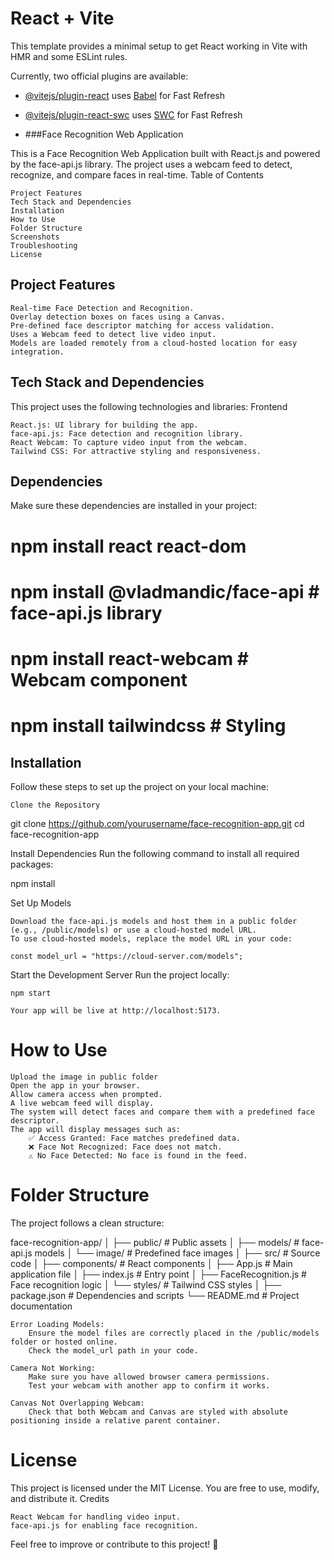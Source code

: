 # React + Vite

This template provides a minimal setup to get React working in Vite with HMR and some ESLint rules.

Currently, two official plugins are available:

- [@vitejs/plugin-react](https://github.com/vitejs/vite-plugin-react/blob/main/packages/plugin-react/README.md) uses [Babel](https://babeljs.io/) for Fast Refresh
- [@vitejs/plugin-react-swc](https://github.com/vitejs/vite-plugin-react-swc) uses [SWC](https://swc.rs/) for Fast Refresh

- ###Face Recognition Web Application

This is a Face Recognition Web Application built with React.js and powered by the face-api.js library. The project uses a webcam feed to detect, recognize, and compare faces in real-time.
Table of Contents

    Project Features
    Tech Stack and Dependencies
    Installation
    How to Use
    Folder Structure
    Screenshots
    Troubleshooting
    License

## Project Features

    Real-time Face Detection and Recognition.
    Overlay detection boxes on faces using a Canvas.
    Pre-defined face descriptor matching for access validation.
    Uses a Webcam feed to detect live video input.
    Models are loaded remotely from a cloud-hosted location for easy integration.

## Tech Stack and Dependencies

This project uses the following technologies and libraries:
Frontend

    React.js: UI library for building the app.
    face-api.js: Face detection and recognition library.
    React Webcam: To capture video input from the webcam.
    Tailwind CSS: For attractive styling and responsiveness.

## Dependencies

Make sure these dependencies are installed in your project:

# npm install react react-dom
# npm install @vladmandic/face-api # face-api.js library
# npm install react-webcam         # Webcam component
# npm install tailwindcss          # Styling

## Installation

Follow these steps to set up the project on your local machine:

    Clone the Repository

git clone https://github.com/yourusername/face-recognition-app.git
cd face-recognition-app

Install Dependencies Run the following command to install all required packages:

npm install

Set Up Models

    Download the face-api.js models and host them in a public folder (e.g., /public/models) or use a cloud-hosted model URL.
    To use cloud-hosted models, replace the model URL in your code:

    const model_url = "https://cloud-server.com/models";

Start the Development Server Run the project locally:

    npm start

    Your app will be live at http://localhost:5173.

# How to Use
    Upload the image in public folder
    Open the app in your browser.
    Allow camera access when prompted.
    A live webcam feed will display.
    The system will detect faces and compare them with a predefined face descriptor.
    The app will display messages such as:
        ✅ Access Granted: Face matches predefined data.
        ❌ Face Not Recognized: Face does not match.
        ⚠️ No Face Detected: No face is found in the feed.

# Folder Structure

The project follows a clean structure:

face-recognition-app/
│
├── public/                # Public assets
│   ├── models/            # face-api.js models
│   └── image/             # Predefined face images
│
├── src/                   # Source code
│   ├── components/        # React components
│   ├── App.js             # Main application file
│   ├── index.js           # Entry point
│   ├── FaceRecognition.js # Face recognition logic
│   └── styles/            # Tailwind CSS styles
│
├── package.json           # Dependencies and scripts
└── README.md              # Project documentation

    Error Loading Models:
        Ensure the model files are correctly placed in the /public/models folder or hosted online.
        Check the model_url path in your code.

    Camera Not Working:
        Make sure you have allowed browser camera permissions.
        Test your webcam with another app to confirm it works.

    Canvas Not Overlapping Webcam:
        Check that both Webcam and Canvas are styled with absolute positioning inside a relative parent container.

# License

This project is licensed under the MIT License. You are free to use, modify, and distribute it.
Credits

    React Webcam for handling video input.
    face-api.js for enabling face recognition.

Feel free to improve or contribute to this project! 🚀
